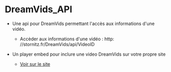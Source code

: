 DreamVids_API
=============

- Une api pour DreamVids permettant l'accès aux informations d'une vidéo.
    - Accèder aux informations d'une vidéo : http: //stornitz.fr/DreamVids/api/VideoID

- Un player embed pour inclure une video DreamVids sur votre propre site
    - [Voir sur le site](http://stornitz.fr/DreamVids)
